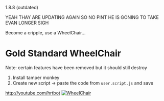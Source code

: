 1.8.8 (outdated)

YEAH THAY ARE UPDATING AGAIN SO NO PINT HE IS GONING TO TAKE EVAN LONGER SIGH


Become a cripple, use a WheelChair...


# Gold Standard WheelChair
Note: certain features have been removed but it should still destroy

1. Install tamper monkey
2. Create new script -> paste the code from `user.script.js` and save

http://youtube.com/hrtbot
[![WheelChair](https://i.imgur.com/FXvZhq3.png)](http://youtube.com/hrtbot)


